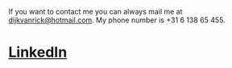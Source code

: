 If you want to contact me you can always mail me at dijkvanrick@hotmail.com. 
My phone number is +31 6 138 65 455. 

# [LinkedIn](https://www.linkedin.com/in/rick-van-dijk-a41184110/)
